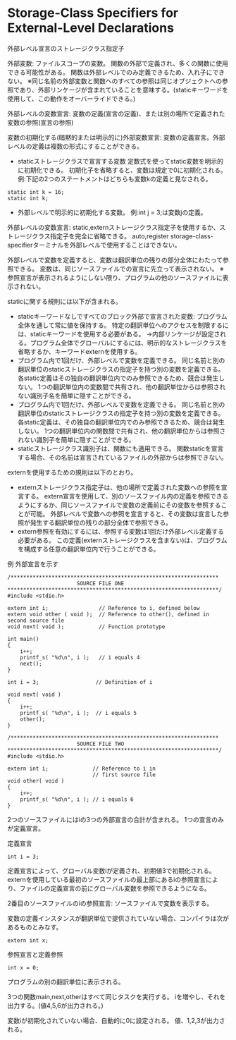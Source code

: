 # Storage-Class Specifiers for External-Level Declarations
外部レベル宣言のストレージクラス指定子


外部変数:
ファイルスコープの変数。
関数の外部で定義され、多くの関数に使用できる可能性がある。
関数は外部レベルでのみ定義できるため、入れ子にできない。
※同じ名前の外部変数と関数へのすべての参照は同じオブジェクトへの参照であり、外部リンケージが含まれていることを意味する。(staticキーワードを使用して、この動作をオーバーライドできる。)

外部レベルの変数宣言:
変数の定義(宣言の定義)、または別の場所で定義された変数の参照(宣言の参照)

変数の初期化する(暗黙的または明示的に)外部変数宣言:
変数の定義宣言。外部レベルの定義は複数の形式にすることができる。
- staticストレージクラスで宣言する変数
定数式を使ってstatic変数を明示的に初期化できる。
初期化子を省略すると、変数は規定で0に初期化される。
例:下記の2つのステートメントはどちらも変数kの定義と見なされる。
```lang:C
static int k = 16;
static int k;
```
- 外部レベルで明示的に初期化する変数。
例:int j = 3;は変数jの定義。

外部レベルの変数宣言:
static,externストレージクラス指定子を使用するか、ストレージクラス指定子を完全に省略できる。
auto,register storage-class-specifierターミナルを外部レベルで使用することはできない。

外部レベルで変数を定義すると、変数は翻訳単位の残りの部分全体にわたって参照できる。
変数は、同じソースファイルでの宣言に先立って表示されない。
※参照宣言が表示されるようにしない限り、プログラムの他のソースファイルに表示されない。


staticに関する規則には以下が含まれる。
- staticキーワードなしですべてのブロック外部で宣言された変数:
プログラム全体を通して常に値を保持する。
特定の翻訳単位へのアクセスを制限するには、staticキーワードを使用する必要がある。
→内部リンケージが設定される。プログラム全体でグローバルにするには、明示的なストレージクラスを省略するか、キーワードexternを使用する。
- プログラム内で1回だけ、外部レベルで変数を定義できる。
同じ名前と別の翻訳単位のstaticストレージクラスの指定子を持つ別の変数を定義できる。
各static定義はその独自の翻訳単位内でのみ参照できるため、競合は発生しない。
1つの翻訳単位内の変数間で共有され、他の翻訳単位からは参照されない識別子名を簡単に隠すことができる。
- プログラム内で1回だけ、外部レベルで変数を定義できる。
同じ名前と別の翻訳単位のstaticストレージクラスの指定子を持つ別の変数を定義できる。
各static定義は、その独自の翻訳単位内でのみ参照できるため、競合は発生しない。
1つの翻訳単位内の関数間で共有され、他の翻訳単位からは参照されない識別子を簡単に隠すことができる。
- staticストレージクラス識別子は、関数にも適用できる。
関数staticを宣言する場合、その名前は宣言されているファイルの外部からは参照できない。

externを使用するための規則は以下のとおり。
- externストレージクラス指定子は、他の場所で定義された変数への参照を宣言する。
extern宣言を使用して、別のソースファイル内の定義を参照できるようにするか、同じソースファイルで変数の定義前にその変数を参照することが可能。
外部レベルで変数への参照を宣言すると、その変数は宣言した参照が発生する翻訳単位の残りの部分全体で参照できる。
- extern参照を有効にするには、参照する変数は1回だけ外部レベル定義する必要がある。
この定義(externストレージクラスを含まない)は、プログラムを構成する任意の翻訳単位内で行うことができる。

例
外部宣言を示す
```lang:C
/******************************************************************
                      SOURCE FILE ONE
*******************************************************************/
#include <stdio.h>

extern int i;                // Reference to i, defined below
extern void other ( void );  // Reference to other(), defined in second source file
void next( void );           // Function prototype

int main()
{
    i++;
    printf_s( "%d\n", i );   // i equals 4
    next();
}

int i = 3;                  // Definition of i

void next( void )
{
    i++;
    printf_s( "%d\n", i );  // i equals 5
    other();
}

/******************************************************************
                      SOURCE FILE TWO
*******************************************************************/
#include <stdio.h>

extern int i;              // Reference to i in
                           // first source file
void other( void )
{
    i++;
    printf_s( "%d\n", i ); // i equals 6
}
```
2つのソースファイルにはiの3つの外部宣言の合計が含まれる。
1つの宣言のみが定義宣言。

定義宣言
```lang:C
int i = 3;
```
定義宣言によって、グローバル変数iが定義され、初期値3で初期化される。
externを使用している最初のソースファイルの最上部にあるiの参照宣言により、ファイルの定義宣言の前にグローバル変数を参照できるようになる。

2番目のソースファイルのiの参照宣言:
ソースファイルで変数を表示する。

変数の定義インスタンスが翻訳単位で提供されていない場合、コンパイラは次があるものとみなす。
```lang:C
extern int x;
```

参照宣言と定義参照
```lang:C
int x = 0;
```

プログラムの別の翻訳単位に表示される。

3つの関数main,next,otherはすべて同じタスクを実行する。
iを増やし、それを出力する。(値4,5,6が出力される。)

変数iが初期化されていない場合、自動的に0に設定される。
値、1,2,3が出力される。
